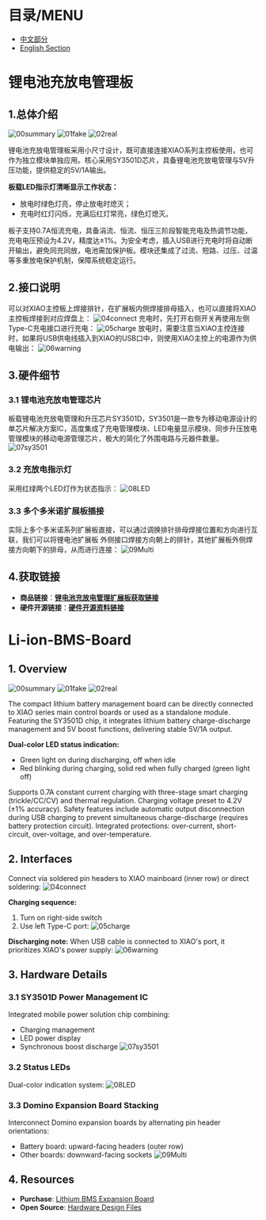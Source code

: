 # 目录/MENU

- [中文部分](#锂电池充放电管理板)
- [English Section](#Li-ion-BMS-Board)

# 锂电池充放电管理板
## 1.总体介绍
![00summary](image/00summary.png)
![01fake](image/01fake.png)
![02real](image/02real.png)

锂电池充放电管理板采用小尺寸设计，既可直接连接XIAO系列主控板使用，也可作为独立模块单独应用。核心采用SY3501D芯片，具备锂电池充放电管理与5V升压功能，提供稳定的5V/1A输出。

**板载LED指示灯清晰显示工作状态：**
- 放电时绿色灯亮，停止放电时熄灭；
- 充电时红灯闪烁，充满后红灯常亮，绿色灯熄灭。

板子支持0.7A恒流充电，具备涓流、恒流、恒压三阶段智能充电及热调节功能，充电电压预设为4.2V，精度达±1%。为安全考虑，插入USB进行充电时将自动断开输出，避免同充同放，电池需加保护板。模块还集成了过流、短路、过压、过温等多重放电保护机制，保障系统稳定运行。

## 2.接口说明
可以对XIAO主控板上焊接排针，在扩展板内侧焊接排母插入，也可以直接将XIAO主控板焊接到对应焊盘上：
![04connect](image/04connect.png)
充电时，先打开右侧开关再使用左侧Type-C充电接口进行充电：
![05charge](image/05charge.png)
放电时，需要注意当XIAO主控连接时，如果将USB供电线插入到XIAO的USB口中，则使用XIAO主控上的电源作为供电输出：
![06warning](image/06warning.png)

## 3.硬件细节
### 3.1 锂电池充放电管理芯片
板载锂电池充放电管理和升压芯片SY3501D，SY3501是一款专为移动电源设计的单芯片解决方案IC，高度集成了充电管理模块、LED电量显示模块、同步升压放电管理模块的移动电源管理芯片，极大的简化了外围电路与元器件数量。
![07sy3501](image/07sy3501.png)

### 3.2 充放电指示灯
采用红绿两个LED灯作为状态指示：
![08LED](image/08LED.png)

### 3.3 多个多米诺扩展板插接
实际上多个多米诺系列扩展板直接，可以通过调换排针排母焊接位置和方向进行互联，我们可以将锂电池扩展板
外侧接口焊接方向朝上的排针，其他扩展板外侧焊接方向朝下的排母，从而进行连接：
![09Multi](image/09Multi.png)

## 4.获取链接
- **商品链接**：[**锂电池充放电管理扩展板获取链接**](https://item.taobao.com/item.htm?ft=t&id=929302231947)
- **硬件开源链接**：[**硬件开源资料链接**](https://github.com/leezisheng/Domino-Series-Expansion-Board/tree/main/Li-ion-BMS-Board/hardware)

# Li-ion-BMS-Board

## 1. Overview
![00summary](image/00summary.png)
![01fake](image/01fake.png)
![02real](image/02real.png)

The compact lithium battery management board can be directly connected to XIAO series main control boards or used as a standalone module. Featuring the SY3501D chip, it integrates lithium battery charge-discharge management and 5V boost functions, delivering stable 5V/1A output.

**Dual-color LED status indication:**
- Green light on during discharging, off when idle
- Red blinking during charging, solid red when fully charged (green light off)

Supports 0.7A constant current charging with three-stage smart charging (trickle/CC/CV) and thermal regulation. Charging voltage preset to 4.2V (±1% accuracy). Safety features include automatic output disconnection during USB charging to prevent simultaneous charge-discharge (requires battery protection circuit). Integrated protections: over-current, short-circuit, over-voltage, and over-temperature.

## 2. Interfaces
Connect via soldered pin headers to XIAO mainboard (inner row) or direct soldering:
![04connect](image/04connect.png)

**Charging sequence:** 
1. Turn on right-side switch 
2. Use left Type-C port:
![05charge](image/05charge.png)

**Discharging note:** 
When USB cable is connected to XIAO's port, it prioritizes XIAO's power supply:
![06warning](image/06warning.png)

## 3. Hardware Details
### 3.1 SY3501D Power Management IC
Integrated mobile power solution chip combining:
- Charging management
- LED power display
- Synchronous boost discharge
![07sy3501](image/07sy3501.png)

### 3.2 Status LEDs
Dual-color indication system:
![08LED](image/08LED.png)

### 3.3 Domino Expansion Board Stacking
Interconnect Domino expansion boards by alternating pin header orientations:
- Battery board: upward-facing headers (outer row)
- Other boards: downward-facing sockets
![09Multi](image/09Multi.png)

## 4. Resources
- **Purchase**: [Lithium BMS Expansion Board](https://item.taobao.com/item.htm?ft=t&id=929302231947)
- **Open Source**: [Hardware Design Files](https://github.com/leezisheng/Domino-Series-Expansion-Board/tree/main/Li-ion-BMS-Board/hardware)